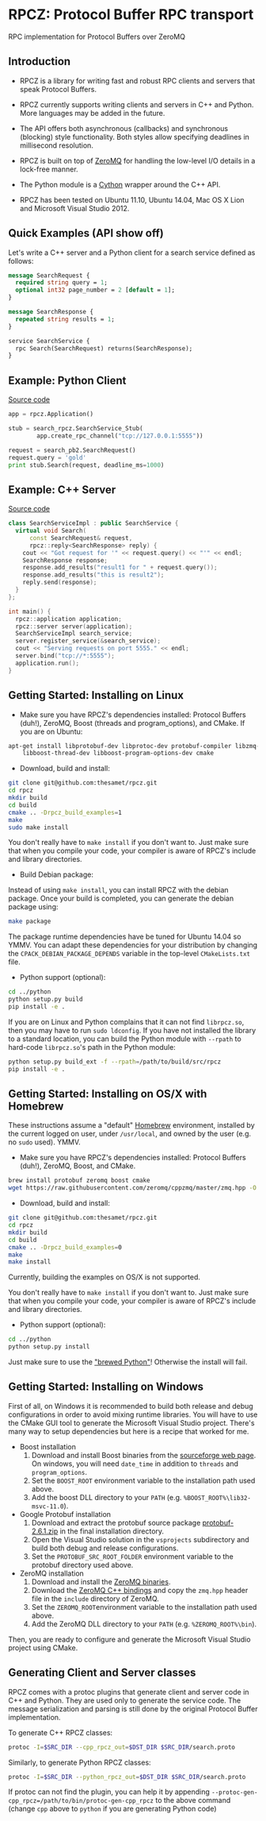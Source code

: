 RPCZ: Protocol Buffer RPC transport
===================================

RPC implementation for Protocol Buffers over ZeroMQ

Introduction
------------


  * RPCZ is a library for writing fast and robust RPC clients and servers that speak Protocol Buffers.

  * RPCZ currently supports writing clients and servers in C++ and Python. More languages may be added in the future.

  * The API offers both asynchronous (callbacks) and synchronous (blocking) style functionality. Both styles allow specifying deadlines in millisecond resolution.

  * RPCZ is built on top of [ZeroMQ](http://www.zeromq.org/) for handling the low-level I/O details in a lock-free manner.

  * The Python module is a [Cython](http://www.cython.org/) wrapper around the C++ API.

  * RPCZ has been tested on Ubuntu 11.10, Ubuntu 14.04, Mac OS X Lion and Microsoft Visual Studio 2012.

Quick Examples (API show off)
-----------------------------

Let's write a C++ server and a Python client for a search service defined as follows:

```protobuf
message SearchRequest {
  required string query = 1;
  optional int32 page_number = 2 [default = 1];
}

message SearchResponse {
  repeated string results = 1;
}

service SearchService {
  rpc Search(SearchRequest) returns(SearchResponse);
}
```

Example: Python Client
----------------------
[Source code](https://github.com/thesamet/rpcz/tree/master/examples/cpp)

```python
app = rpcz.Application()

stub = search_rpcz.SearchService_Stub(
        app.create_rpc_channel("tcp://127.0.0.1:5555"))

request = search_pb2.SearchRequest()
request.query = 'gold'
print stub.Search(request, deadline_ms=1000)
```


Example: C++ Server
-------------------

[Source code](https://github.com/thesamet/rpcz/tree/master/examples/cpp)

```cpp
class SearchServiceImpl : public SearchService {
  virtual void Search(
      const SearchRequest& request,
      rpcz::reply<SearchResponse> reply) {
    cout << "Got request for '" << request.query() << "'" << endl;
    SearchResponse response;
    response.add_results("result1 for " + request.query());
    response.add_results("this is result2");
    reply.send(response);
  }
};

int main() {
  rpcz::application application;
  rpcz::server server(application);
  SearchServiceImpl search_service;
  server.register_service(&search_service);
  cout << "Serving requests on port 5555." << endl;
  server.bind("tcp://*:5555");
  application.run();
}

```

Getting Started: Installing on Linux
------------------------------------

  * Make sure you have RPCZ's dependencies installed: Protocol Buffers (duh!), ZeroMQ, Boost (threads and program_options), and CMake. If you are on Ubuntu:
```bash
apt-get install libprotobuf-dev libprotoc-dev protobuf-compiler libzmq-dev \
    libboost-thread-dev libboost-program-options-dev cmake
```

  * Download, build and install:
```bash
git clone git@github.com:thesamet/rpcz.git
cd rpcz
mkdir build
cd build
cmake .. -Drpcz_build_examples=1
make
sudo make install
```

You don't really have to `make install` if you don't want to. Just make sure that when you compile your code, your compiler is aware of RPCZ's include and library directories.

  * Build Debian package:

Instead of using `make install`, you can install RPCZ with the debian package. Once your build is completed, you can generate the debian package using:

```bash
make package
```

The package runtime dependencies have be tuned for Ubuntu 14.04 so YMMV. You can adapt these dependencies for your distribution by changing the `CPACK_DEBIAN_PACKAGE_DEPENDS` variable in the top-level `CMakeLists.txt` file.

  * Python support (optional):
```bash
cd ../python
python setup.py build
pip install -e .
```
  If you are on Linux and Python complains that it can not find `librpcz.so`, then you may have to run `sudo ldconfig`. If you have not installed the library to a standard location,  you can build the Python module with `--rpath` to hard-code `librpcz.so`'s path  in the Python module:
```bash
python setup.py build_ext -f --rpath=/path/to/build/src/rpcz
pip install -e .
```

Getting Started: Installing on OS/X with Homebrew
-------------------------------------------------

These instructions assume a "default" [Homebrew](http://brew.sh) environment, installed by the current logged on user, under `/usr/local`, and owned by the user (e.g. no `sudo` used). YMMV.

  * Make sure you have RPCZ's dependencies installed: Protocol Buffers (duh!), ZeroMQ, Boost, and CMake.
```bash
brew install protobuf zeromq boost cmake
wget https://raw.githubusercontent.com/zeromq/cppzmq/master/zmq.hpp -O /usr/local/include/zmq.hpp
```
  * Download, build and install:
```bash
git clone git@github.com:thesamet/rpcz.git
cd rpcz
mkdir build
cd build
cmake .. -Drpcz_build_examples=0
make
make install
```

Currently, building the examples on OS/X is not supported.

You don't really have to `make install` if you don't want to. Just make sure that when you compile your code, your compiler is aware of RPCZ's include and library directories.

  * Python support (optional):
```bash
cd ../python
python setup.py install
```
  Just make sure to use the ["brewed Python"](https://github.com/Homebrew/homebrew/blob/master/share/doc/homebrew/Homebrew-and-Python.md)! Otherwise the install will fail.


Getting Started: Installing on Windows
--------------------------------------

First of all, on Windows it is recommended to build both release and debug configurations in order to avoid mixing runtime libraries. You will have to use the CMake GUI tool to generate the Microsoft Visual Studio project. There's many way to setup dependencies but here is a recipe that worked for me.

* Boost installation
   1. Download and install Boost binaries from the [sourceforge web page](http://sourceforge.net/projects/boost/). On windows, you will need `date_time` in addition to `threads` and `program_options`.
   2. Set the `BOOST_ROOT` environment variable to the installation path used above.
   3. Add the boost DLL directory to your `PATH` (e.g. `%BOOST_ROOT%\lib32-msvc-11.0`).
* Google Protobuf installation
   1. Download and extract the protobuf source package [protobuf-2.6.1.zip](https://github.com/google/protobuf/releases/download/v2.6.1/protobuf-2.6.1.zip) in the final installation directory.
   2. Open the Visual Studio solution in the `vsprojects` subdirectory and build both debug and release configurations.
   3. Set the `PROTOBUF_SRC_ROOT_FOLDER` environment variable to the protobuf directory used above.
* ZeroMQ installation
   1. Download and install the [ZeroMQ binaries](http://zeromq.org/distro:microsoft-windows).
   2. Download the [ZeroMQ C++ bindings](https://github.com/zeromq/cppzmq) and copy the `zmq.hpp` header file in the `include` directory of ZeroMQ.
   3. Set the `ZEROMQ_ROOT`environment variable to the installation path used above.
   4. Add the ZeroMQ DLL directory to your `PATH` (e.g. `%ZEROMQ_ROOT%\bin`).

Then, you are ready to configure and generate the Microsoft Visual Studio project using CMake.

Generating Client and Server classes
------------------------------------

RPCZ comes with a protoc plugins that generate client and server code in C++ and Python. They are used only to generate the service code. The message serialization and parsing is still done by the original Protocol Buffer implementation.

To generate C++ RPCZ classes:
```bash
protoc -I=$SRC_DIR --cpp_rpcz_out=$DST_DIR $SRC_DIR/search.proto
```
Similarly, to generate Python RPCZ classes:
```bash
protoc -I=$SRC_DIR --python_rpcz_out=$DST_DIR $SRC_DIR/search.proto
```

If protoc can not find the plugin, you can help it by appending `--protoc-gen-cpp_rpcz=/path/to/bin/protoc-gen-cpp_rpcz` to the above command (change `cpp` above to `python` if you are generating Python code)

